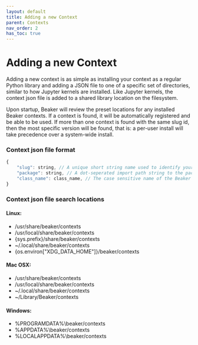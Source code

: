 ```yaml
---
layout: default
title: Adding a new Context
parent: Contexts
nav_order: 2
has_toc: true
---
```


# Adding a new Context

Adding a new context is as simple as installing your context as a regular Python
library and adding a JSON file to one of a specific set of directories, similar
to how Jupyter kernels are installed. Like Jupyter kernels, the context json
file is added to a shared library location on the filesystem.

Upon startup, Beaker will review the preset locations for any installed Beaker
contexts. If a context is found, it will be automatically registered and be able
to be used. If more than one context is found with the same slug id, then the
most specific version will be found, that is: a per-user install will take
precedence over a system-wide install.


### Context json file format

```js
{
    "slug": string, // A unique short string name used to identify your context. Should be the same as what is set when setting a context in Beaker kernel
    "package": string, // A dot-seperated import path string to the package module that contains the [Context class](contexts_context.md)
    "class_name": class_name, // The case sensitive name of the Beaker context class that can be imported in the package listed above.
}
```

### Context json file search locations

#### Linux:
 * /usr/share/beaker/contexts
 * /usr/local/share/beaker/contexts
 * {sys.prefix}/share/beaker/contexts
 * ~/.local/share/beaker/contexts
 * {os.environ["XDG_DATA_HOME"]}/beaker/contexts

#### Mac OSX:

 * /usr/share/beaker/contexts
 * /usr/local/share/beaker/contexts
 * ~/.local/share/beaker/contexts
 * ~/Library/Beaker/contexts

#### Windows:
 * %PROGRAMDATA%\beaker/contexts
 * %APPDATA%\beaker/contexts
 * %LOCALAPPDATA%\beaker/contexts
